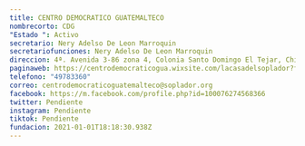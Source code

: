 ```yaml
---
title: CENTRO DEMOCRATICO GUATEMALTECO
nombrecorto: CDG
"Estado ": Activo
secretario: Nery Adelso De Leon Marroquin
secretariofunciones: Nery Adelso De Leon Marroquin
direccion: 4ª. Avenida 3-86 zona 4, Colonia Santo Domingo El Tejar, Chimaltenango
paginaweb: https://centrodemocraticogua.wixsite.com/lacasadelsoplador?fbclid=IwAR1pIo-anHZcDoLlNdss8CQN1OS8ZajPKGDlLnBfuOmZWoo_TsZfTkWp5Lo
telefono: "49783360"
correo: centrodemocraticoguatemalteco@soplador.org
facebook: https://m.facebook.com/profile.php?id=100076274568366
twitter: Pendiente
instagram: Pendiente
tiktok: Pendiente
fundacion: 2021-01-01T18:18:30.938Z
---
```

